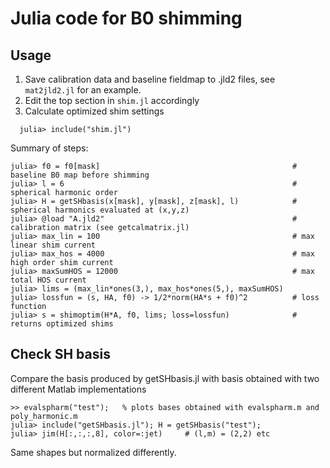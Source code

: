 # Julia code for B0 shimming

## Usage

1. Save calibration data and baseline fieldmap to .jld2 files, see `mat2jld2.jl` for an example.
1. Edit the top section in `shim.jl` accordingly
1. Calculate optimized shim settings
```
  julia> include("shim.jl")
```

Summary of steps:

```
julia> f0 = f0[mask]                                           # baseline B0 map before shimming
julia> l = 6                                                   # spherical harmonic order
julia> H = getSHbasis(x[mask], y[mask], z[mask], l)            # spherical harmonics evaluated at (x,y,z)
julia> @load "A.jld2"                                          # calibration matrix (see getcalmatrix.jl)
julia> max_lin = 100                                           # max linear shim current
julia> max_hos = 4000                                          # max high order shim current
julia> maxSumHOS = 12000                                       # max total HOS current
julia> lims = (max_lin*ones(3,), max_hos*ones(5,), maxSumHOS)
julia> lossfun = (s, HA, f0) -> 1/2*norm(HA*s + f0)^2          # loss function
julia> s = shimoptim(H*A, f0, lims; loss=lossfun)              # returns optimized shims 
```



## Check SH basis

Compare the basis produced by getSHbasis.jl with basis obtained with two different Matlab implementations

```
>> evalspharm("test");   % plots bases obtained with evalspharm.m and poly_harmonic.m
julia> include("getSHbasis.jl"); H = getSHbasis("test");
julia> jim(H[:,:,:,8], color=:jet)     # (l,m) = (2,2) etc
```

Same shapes but normalized differently.
